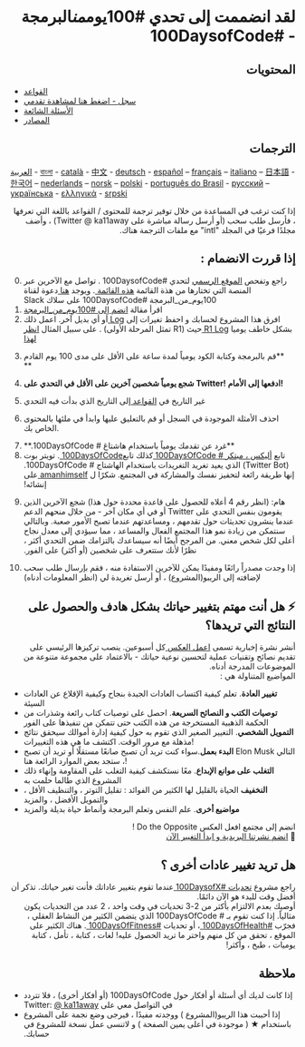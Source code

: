 # <div dir="rtl"> لقد انضممت إلى تحدي #100يوم*من*البرمجة - #100DaysofCode </div>

## <div dir="rtl"> المحتويات </div>

- <div dir="rtl"> <a href="rules.md">القواعد</a> </div>
- <div dir="rtl"> <a href="log.md"> سجل - اضغط هنا لمشاهدة تقدمي </a> </div>
- <div dir="rtl"> <a href="FAQ.md">الأسئلة الشائعة </a> </div>
- <div dir="rtl"> <a href="resources.md">المصادر </a></div>

## <div dir="rtl"> الترجمات </div>

[العربية](intl/ar/README.md) - [বাংলা](intl/bn/README.md) - [català](intl/ca/README.md) - [中文](intl/ch/README.md) - [deutsch](intl/de/README.md) - [español](intl/es/README.md) – [français](intl/fr/FAQ-fr.md) – [italiano](intl/it/README.md) – [日本語](intl/ja/README.md) - [한국어](intl/ko/README-ko.md) – [nederlands](intl/nl/README.md) – [norsk](intl/no/README.md) – [polski](intl/pl/README.md) - [português do Brasil](intl/pt-br/LEIAME.md) - [русский](intl/ru/README-ru.md) – [українська](intl/ua/README-ua.md) - [ελληνικά](intl/el/README.md) - [srpski](intl/sr/README-sr.md)

<div dir="rtl">
إذا كنت ترغب في المساعدة من خلال توفير ترجمة للمحتوى / القواعد باللغة التي تعرفها ، فأرسل طلب سحب (أو أرسل رسالة مباشرة على Twitter @ ka11away) ،  وأضف مجلدًا فرعيًا في المجلد "intl" مع ملفات الترجمة هناك. </div>

## <div dir="rtl"> إذا قررت الانضمام : </div>

0. <div dir="rtl"> راجع وتفحص <a href="http://100daysofcode.com/">  الموقع الرسمي</a>  لتحدي #100DaysofCode . تواصل مع الآخرين عبر المنصة التي تختارها من هذة القائمة <a href="www.100DaysOfCode.com/connect">هذه القائمة </a> . ويوجد <a href="https://www.100daysofcode.com/slack">هنا   </a> دعوة لقناة 100يوم_من_البرمجة #100DaysofCode  على سلاك Slack  </div>

1. <div dir="rtl"> اقرأ مقالة <a href="https://medium.freecodecamp.com/join-the-100daysofcode-556ddb4579e4/">انضم إلى #100يوم_من_البرمجة  </a>  </div>
2. <div dir="rtl"> افرق هذا المشروع لحسابك و احفظ تغيرات إلى <a href="log.md">Log </a>  أو أي بديل آخر. اعمل ذلك بشكل خاطف يوميا <a href="r1-log.md"> R1 Log </a>  حيث (R1 تمثل المرحلة الأولى) . على سبيل المثال <a href="https://github.com/Kallaway/100-days-kallaway-log/"> انظر لهذا </a> </div>

3. &#x202b; **قم بالبرمجة وكتابة الكود يومياً لمدة ساعة على الأقل على مدى 100 يوم القادم **
4. **شجع يومياً شخصين آخرين على الأقل في التحدي على Twitter! ادفعها إلى الأمام!**
5. غير التاريخ في <a href="rules.md">القواعد </a> إلى التاريخ الذي بدأت فيه التحدي
6. احذف الأمثلة الموجودة في السجل أو قم بالتعليق عليها وابدأ في ملئها بالمحتوى الخاص بك.
7. <div dir="rtl">  **غرد عن تقدمك يومياً  باستخدام هاشتاغ  # 100DaysOfCode.** </div>
8. <div dir="rtl"> تابع <a href="https://twitter.com/ka11away/">  أليكس ، مبتكر # 100DaysOfCode 
   </a>  كذلك تابع<a href="https://twitter.com/_100DaysOfCode">100DaysOfCode </a>. تويتر بوت (Twitter Bot)  الذي يعيد تغريد التغريدات باستخدام الهاشتاج # 100DaysOfCode. إنها طريقة رائعة لتحفيز نفسك والمشاركة في المجتمع. شكرًا ل <a href="https://twitter.com/amanhimself "> amanhimself  </a>  على إنشائه!  
   </div>
9. &#x202b; هام: (انظر رقم 4 أعلاه للحصول على قاعدة محددة حول هذا) شجع الآخرين الذين يقومون بنفس التحدي على Twitter أو في أي مكان آخر - من خلال منحهم الدعم عندما ينشرون تحديثات حول تقدمهم ، ومساعدتهم عندما تصبح الأمور صعبة. وبالتالي سنتمكن من زيادة نمو هذا المجتمع الفعال والمساعد ، مما سيؤدي إلى معدل نجاح أعلى لكل شخص معني. من المرجح أيضًا أنه سيساعدك بالتزامك ضمن التحدي أكثر ، نظرًا لأنك ستتعرف على شخصين (أو أكثر) على الفور.
10. &#x202b;إذا وجدت مصدراً رائعًا ومفيدًا يمكن للآخرين الاستفادة منه ، فقم بإرسال طلب سحب لإضافته إلى الريبو(المشروع) ، أو أرسل تغريدة لي (انظر المعلومات أدناه)

## <div dir="rtl"> ⚡ هل أنت مهتم بتغيير حياتك بشكل هادف والحصول على النتائج التي تريدها؟ </div>

<div dir="rtl"> أنشر نشرة إخبارية تسمى <a href="https://dotheopposite.substack.com/"> اعمل العكس </a>  كل أسبوعين. ينصب تركيزها الرئيسي على تقديم نصائح وتقنيات عملية لتحسين نوعية حياتك - بالاعتماد على مجموعة متنوعة من الموضوعات المدرجة أدناه. </div>

<div dir="rtl">  المواضيع المتناولة هي : </div>

- **تغيير العادة**. تعلم كيفية اكتساب العادات الجيدة بنجاح وكيفية الإقلاع عن العادات السيئة
- **توصيات الكتب و النصائح السريعة**. احصل على توصيات كتاب رائعة وشذرات من الحكمة الذهبية المستخرجة من هذه الكتب حتى تتمكن من تنفيذها على الفور
- **التمويل الشخصي**. التغيير الصغير الذي تقوم به حول كيفية إدارة أموالك سيحقق نتائج مذهلة مع مرور الوقت. اكتشف ما هي هذه التغييرات!
- **البدء بعمل**.سواء كنت تريد أن تصبح صانعًا مستقلًا أو تريد أن تصبح Elon Musk التالي ، ستجد بعض الموارد الرائعة هنا!
- **التغلب على موانع الإبداع**. معًا نستكشف كيفية التغلب على المقاومة وإنهاء ذلك المشروع الذي طالما حلمت به
- **النخفيف** الحياة بالقليل لها الكثير من الفوائد : تقليل التوتر ، والتنظيف الأقل ، والتمويل الأفضل ، والمزيد
- **مواضيع أخرى**. علم النفس وتعلم البرمجة وأنماط حياة بديلة والمزيد

<div dir="rtl"> انضم إلى مجتمع افعل العكس Do the Opposite ! </div>

<div dir="rtl"> 💌 <a href="https://dotheopposite.substack.com/"> انضم نشرتنا البريدية و ابدأ التغيير الآن  </a> </div>

## <div dir="rtl"> هل تريد تغيير عادات أخرى ؟ </div>

<div dir="rtl"> راجع مشروع  <a href="http://100daysofx.com/">   تحديات #100DaysofX </a>  عندما تقوم بتغيير عاداتك فأنت تغير حياتك.  تذكر أن أفضل وقت للبدء هو الآن دائمًا.  </div>
<div dir="rtl"> أوصيك بعدم الالتزام بأكثر من 2-3 تحديات في وقت واحد ، 2 عدد من التحديات يكون مثالياً. إذا كنت تقوم بـ # 100DaysOfCode الذي يتضمن الكثير من النشاط العقلي ، فجرّب <a href="http://100daysofx.com/where-x-is/health/"> #100DaysOfHealth </a> ، أو تحديات <a href="http://100daysofx.com/challenges/">#100DaysOfFitness </a>   . هناك الكثير على الموقع ، تحقق من كل منهم واختر ما تريد الحصول عليه! لغات ، كتابة ، تأمل ، كتابة يوميات ، طبخ ، وأكثر!</div>

## <div dir="rtl"> ملاحظة </div>

- <div dir="rtl"> إذا كانت لديك أي أسئلة أو أفكار حول 100DaysOfCode (أو أفكار أخرى) ، فلا تتردد في التواصل معي على Twitter:
  <a href="https://twitter.com/ka11away/">@ ka11away</a> 
   </div>
- <div dir="rtl"> إذا أحببت هذا الريبو(المشروع )  ووجدته مفيدًا ، فيرجى وضع نجمة على المشروع باستخدام &#9733;   ( موجودة في أعلى يمين الصفحة ) و لاتنسى عمل نسخة للمشروع في حسابك. </div>
